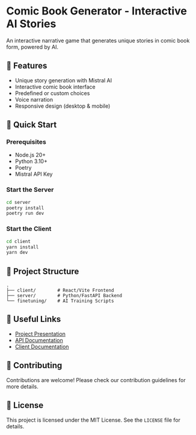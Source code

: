 # Comic Book Generator - Interactive AI Stories

An interactive narrative game that generates unique stories in comic book form, powered by AI.

## 🌟 Features

- Unique story generation with Mistral AI
- Interactive comic book interface
- Predefined or custom choices
- Voice narration
- Responsive design (desktop & mobile)

## 🚀 Quick Start

### Prerequisites

- Node.js 20+
- Python 3.10+
- Poetry
- Mistral API Key

### Start the Server

```bash
cd server
poetry install
poetry run dev
```

### Start the Client

```bash
cd client
yarn install
yarn dev
```

## 📁 Project Structure

```
.
├── client/        # React/Vite Frontend
├── server/        # Python/FastAPI Backend
└── finetuning/    # AI Training Scripts
```

## 🔗 Useful Links

- [Project Presentation](https://devpost.com/software/sarah-s-chronicles)
- [API Documentation](/server/README.md)
- [Client Documentation](/client/README.md)

## 🤝 Contributing

Contributions are welcome! Please check our contribution guidelines for more details.

## 📄 License

This project is licensed under the MIT License. See the `LICENSE` file for details.
